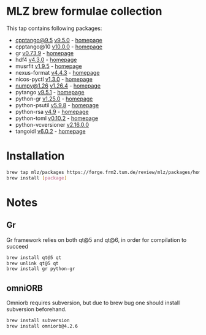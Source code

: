 # MLZ brew formulae collection
This tap contains following packages:
 - cpptango@9.5 [v9.5.0](https://gitlab.com/tango-controls/cppTango) - [homepage](https://www.tango-controls.org)
 - cpptango@10 [v10.0.0](https://gitlab.com/tango-controls/cppTango) - [homepage](https://www.tango-controls.org)
 - gr [v0.73.9](https://github.com/sciapp/gr) - [homepage](https://gr-framework.org)
 - hdf4 [v4.3.0](https://github.com/HDFGroup/hdf4) - [homepage](https://www.hdfgroup.org/solutions/hdf4)
 - musrfit [v1.9.5](https://bitbucket.org/muonspin/musrfit/src/root6/) - [homepage](http://lmu.web.psi.ch/musrfit/user/html/index.html)
 - nexus-format [v4.4.3](https://github.com/nexusformat/code) - [homepage](https://www.nexusformat.org)
 - nicos-pyctl [v1.3.0](https://github.com/mlz-ictrl/nicos-pyctl) - [homepage](https://github.com/mlz-ictrl/nicos-pyctl)
 - numpy@1.26 [v1.26.4](https://github.com/numpy/numpy) - [homepage](https://numpy.org/)
 - pytango [v9.5.1](https://gitlab.com/tango-controls/pytango) - [homepage](https://www.tango-controls.org)
 - python-gr [v1.25.0](https://github.com/sciapp/python-gr) - [homepage](https://gr-framework.org)
 - python-psutil [v5.9.8](https://github.com/giampaolo/psutil) - [homepage](https://github.com/giampaolo/psutil)
 - python-rsa [v4.9](https://github.com/sybrenstuvel/python-rsa) - [homepage](https://stuvel.eu/rsa)
 - python-toml [v0.10.2](https://github.com/uiri/toml) - [homepage](https://github.com/uiri/toml)
 - python-vcversioner [v2.16.0.0](https://github.com/habnabit/vcversioner)
 - tangoidl [v6.0.2](https://gitlab.com/tango-controls/tango-idl) - [homepage](https://www.tango-controls.org)

# Installation
```bash
brew tap mlz/packages https://forge.frm2.tum.de/review/mlz/packages/homebrew
brew install [package]
```

# Notes

Gr
--
Gr framework relies on both qt@5 and qt@6, in order for compilation to succeed
```bash
brew install qt@5 qt
brew unlink qt@5 qt
brew install gr python-gr
```

omniORB
-------
Omniorb requires subversion, but due to brew bug one should install subversion
beforehand.
```bash
brew install subversion
brew install omniorb@4.2.6
```
